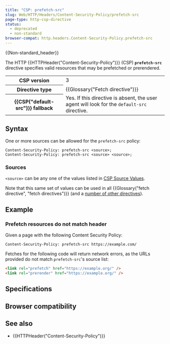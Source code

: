 ```yaml
---
title: "CSP: prefetch-src"
slug: Web/HTTP/Headers/Content-Security-Policy/prefetch-src
page-type: http-csp-directive
status:
  - deprecated
  - non-standard
browser-compat: http.headers.Content-Security-Policy.prefetch-src
---
```


{{Non-standard_header}}

The HTTP {{HTTPHeader("Content-Security-Policy")}} (CSP)
**`prefetch-src`** directive specifies valid resources that may
be prefetched or prerendered.

<table class="properties">
  <tbody>
    <tr>
      <th scope="row">CSP version</th>
      <td>3</td>
    </tr>
    <tr>
      <th scope="row">Directive type</th>
      <td>{{Glossary("Fetch directive")}}</td>
    </tr>
    <tr>
      <th scope="row">{{CSP("default-src")}} fallback</th>
      <td>
        Yes. If this directive is absent, the user agent will look for the
        <code>default-src</code> directive.
      </td>
    </tr>
  </tbody>
</table>

## Syntax

One or more sources can be allowed for the `prefetch-src` policy:

```http
Content-Security-Policy: prefetch-src <source>;
Content-Security-Policy: prefetch-src <source> <source>;
```

### Sources

`<source>` can be any one of the values listed in [CSP Source Values](/Web/HTTP/Headers/Content-Security-Policy/Sources#sources).

Note that this same set of values can be used in all {{Glossary("fetch directive", "fetch directives")}} (and a [number of other directives](/Web/HTTP/Headers/Content-Security-Policy/Sources#relevant_directives)).

## Example

### Prefetch resources do not match header

Given a page with the following Content Security Policy:

```http
Content-Security-Policy: prefetch-src https://example.com/
```

Fetches for the following code will return network errors, as the URLs provided do not
match `prefetch-src`'s source list:

```html
<link rel="prefetch" href="https://example.org/" />
<link rel="prerender" href="https://example.org/" />
```

## Specifications



## Browser compatibility



## See also

- {{HTTPHeader("Content-Security-Policy")}}

